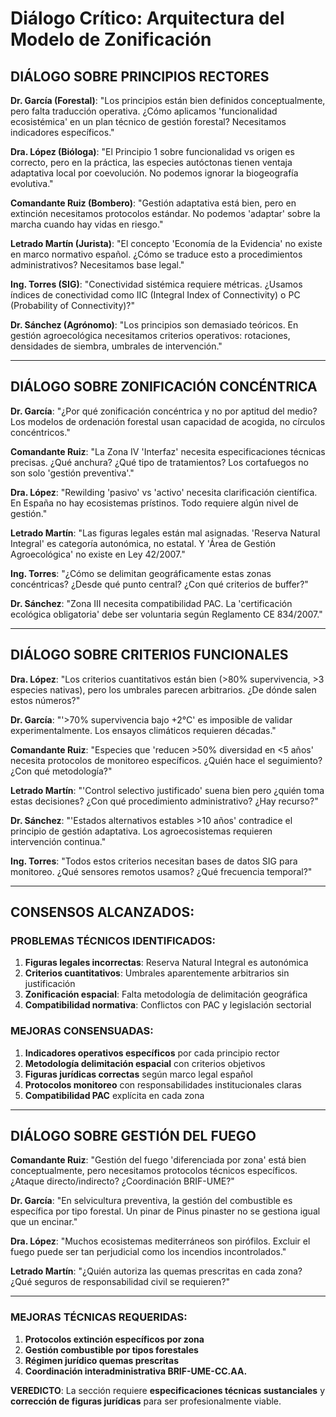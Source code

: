 # Diálogo Crítico: Arquitectura del Modelo de Zonificación

## **DIÁLOGO SOBRE PRINCIPIOS RECTORES**

**Dr. García (Forestal)**: "Los principios están bien definidos conceptualmente, pero falta traducción operativa. ¿Cómo aplicamos 'funcionalidad ecosistémica' en un plan técnico de gestión forestal? Necesitamos indicadores específicos."

**Dra. López (Bióloga)**: "El Principio 1 sobre funcionalidad vs origen es correcto, pero en la práctica, las especies autóctonas tienen ventaja adaptativa local por coevolución. No podemos ignorar la biogeografía evolutiva."

**Comandante Ruiz (Bombero)**: "Gestión adaptativa está bien, pero en extinción necesitamos protocolos estándar. No podemos 'adaptar' sobre la marcha cuando hay vidas en riesgo."

**Letrado Martín (Jurista)**: "El concepto 'Economía de la Evidencia' no existe en marco normativo español. ¿Cómo se traduce esto a procedimientos administrativos? Necesitamos base legal."

**Ing. Torres (SIG)**: "Conectividad sistémica requiere métricas. ¿Usamos índices de conectividad como IIC (Integral Index of Connectivity) o PC (Probability of Connectivity)?"

**Dr. Sánchez (Agrónomo)**: "Los principios son demasiado teóricos. En gestión agroecológica necesitamos criterios operativos: rotaciones, densidades de siembra, umbrales de intervención."

---

## **DIÁLOGO SOBRE ZONIFICACIÓN CONCÉNTRICA**

**Dr. García**: "¿Por qué zonificación concéntrica y no por aptitud del medio? Los modelos de ordenación forestal usan capacidad de acogida, no círculos concéntricos."

**Comandante Ruiz**: "La Zona IV 'Interfaz' necesita especificaciones técnicas precisas. ¿Qué anchura? ¿Qué tipo de tratamientos? Los cortafuegos no son solo 'gestión preventiva'."

**Dra. López**: "Rewilding 'pasivo' vs 'activo' necesita clarificación científica. En España no hay ecosistemas prístinos. Todo requiere algún nivel de gestión."

**Letrado Martín**: "Las figuras legales están mal asignadas. 'Reserva Natural Integral' es categoría autonómica, no estatal. Y 'Área de Gestión Agroecológica' no existe en Ley 42/2007."

**Ing. Torres**: "¿Cómo se delimitan geográficamente estas zonas concéntricas? ¿Desde qué punto central? ¿Con qué criterios de buffer?"

**Dr. Sánchez**: "Zona III necesita compatibilidad PAC. La 'certificación ecológica obligatoria' debe ser voluntaria según Reglamento CE 834/2007."

---

## **DIÁLOGO SOBRE CRITERIOS FUNCIONALES**

**Dra. López**: "Los criterios cuantitativos están bien (>80% supervivencia, >3 especies nativas), pero los umbrales parecen arbitrarios. ¿De dónde salen estos números?"

**Dr. García**: "'>70% supervivencia bajo +2°C' es imposible de validar experimentalmente. Los ensayos climáticos requieren décadas."

**Comandante Ruiz**: "Especies que 'reducen >50% diversidad en <5 años' necesita protocolos de monitoreo específicos. ¿Quién hace el seguimiento? ¿Con qué metodología?"

**Letrado Martín**: "'Control selectivo justificado' suena bien pero ¿quién toma estas decisiones? ¿Con qué procedimiento administrativo? ¿Hay recurso?"

**Dr. Sánchez**: "'Estados alternativos estables >10 años' contradice el principio de gestión adaptativa. Los agroecosistemas requieren intervención continua."

**Ing. Torres**: "Todos estos criterios necesitan bases de datos SIG para monitoreo. ¿Qué sensores remotos usamos? ¿Qué frecuencia temporal?"

---

## **CONSENSOS ALCANZADOS:**

### PROBLEMAS TÉCNICOS IDENTIFICADOS:
1. **Figuras legales incorrectas**: Reserva Natural Integral es autonómica
2. **Criterios cuantitativos**: Umbrales aparentemente arbitrarios sin justificación
3. **Zonificación espacial**: Falta metodología de delimitación geográfica
4. **Compatibilidad normativa**: Conflictos con PAC y legislación sectorial

### MEJORAS CONSENSUADAS:
1. **Indicadores operativos específicos** por cada principio rector
2. **Metodología delimitación espacial** con criterios objetivos
3. **Figuras jurídicas correctas** según marco legal español
4. **Protocolos monitoreo** con responsabilidades institucionales claras
5. **Compatibilidad PAC** explícita en cada zona

---

## **DIÁLOGO SOBRE GESTIÓN DEL FUEGO**

**Comandante Ruiz**: "Gestión del fuego 'diferenciada por zona' está bien conceptualmente, pero necesitamos protocolos técnicos específicos. ¿Ataque directo/indirecto? ¿Coordinación BRIF-UME?"

**Dr. García**: "En selvicultura preventiva, la gestión del combustible es específica por tipo forestal. Un pinar de Pinus pinaster no se gestiona igual que un encinar."

**Dra. López**: "Muchos ecosistemas mediterráneos son pirófilos. Excluir el fuego puede ser tan perjudicial como los incendios incontrolados."

**Letrado Martín**: "¿Quién autoriza las quemas prescritas en cada zona? ¿Qué seguros de responsabilidad civil se requieren?"

---

### MEJORAS TÉCNICAS REQUERIDAS:
1. **Protocolos extinción específicos por zona**
2. **Gestión combustible por tipos forestales**  
3. **Régimen jurídico quemas prescritas**
4. **Coordinación interadministrativa BRIF-UME-CC.AA.**

**VEREDICTO**: La sección requiere **especificaciones técnicas sustanciales** y **corrección de figuras jurídicas** para ser profesionalmente viable.